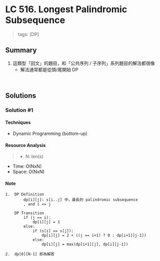 # LC 516. Longest Palindromic Subsequence
> tags:  [DP]

## Summary 
1.  這類型「回文」的題目，和「公共序列 / 子序列」系列題目的解法都很像
    - 解法通常都是從頭/尾開始 DP

<br>

## Solutions
### Solution #1
#### Techniques
- Dynamic Programming (bottom-up)

#### Resource Analysis
> - N: len(s)
- Time: O(NxN)
- Space: O(NxN)

#### Note
```
1.  DP Definition
        dp[i][j]: s[i..j] 中，最長的 palindromic subsequence
        , and i <= j
    
    DP Transition
        if (j == i):
            dp[i][j] = 1
        else:
            if (s[i] == s[j]):
                dp[i][j] = 2 + ((j == i+1) ? 0 : dp[i+1][j-1])
            else:
                dp[i][j] = max(dp[i+1][j], dp[i][j-1])

2.  dp[0][N-1] 即為解答
```

<br>
